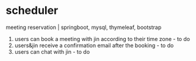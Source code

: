 # scheduler
meeting reservation | springboot, mysql, thymeleaf, bootstrap
1. users can book a meeting with jin according to their time zone - to do 
2. users&jin receive a confirmation email after the booking - to do
3. users can chat with jin - to do
